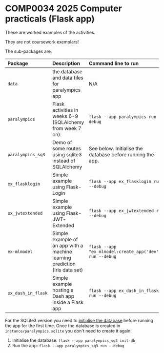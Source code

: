 # COMP0034 2025 Computer practicals (Flask app)

These are worked examples of the activities. 

They are not coursework exemplars!

The sub-packages are:

| Package            | Description                                                                 | Command line to run                                        |
|:-------------------|:----------------------------------------------------------------------------|:-----------------------------------------------------------| 
| `data`             | the database and data files for paralympics app                             | N/A                                                        |
| `paralympics`      | Flask activities in weeks 6-9 (SQLAlchemy from week 7 on).                  | `flask --app paralympics run --debug`                      |
| `paralympics_sq3`  | Demo of some routes using sqlite3 instead of SQLAlchemy                     | See below. Initialise the database before running the app. |
| `ex_flasklogin`    | Simple example using Flask-Login                                            | `flask --app ex_flasklogin run --debug`                    |
| `ex_jwtextended`   | Simple example using Flask-JWT-Extended                                     | `flask --app ex_jwtextended run --debug`                   |
| `ex-mlmodel`       | Simple example of an app with a machine learning prediction (Iris data set) | `flask --app "ex_mlmodel:create_app('dev')" run --debug`   |
| `ex_dash_in_flask` | Simple example hosting a Dash app inside a Flask app                        | `flask --app ex_dash_in_flask run --debug`                 |


For the SQLite3 version you need
to [initialise the database](https://flask.palletsprojects.com/en/stable/tutorial/database/#initialize-the-database-file)
before running the app for the first time. Once the database is created in `instance/paralympics.sqlite` you don't need
to create it again.

1. Initialise the database: `flask --app paralympics_sq3 init-db`
2. Run the app: `flask --app paralympics_sq3 run --debug`
